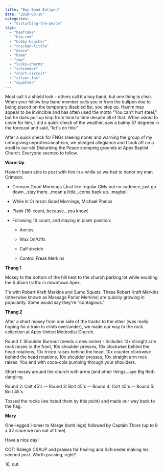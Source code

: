 ```yaml
---
title: "Boy Band Bullpen"
date: "2020-03-10"
categories: 
  - "disturbing-the-peace"
tags: 
  - "beefcake"
  - "big-red"
  - "bobby-boucher"
  - "chicken-little"
  - "deuce"
  - "hamm"
  - "imp"
  - "lucky-charms"
  - "schroeder"
  - "short-circuit"
  - "silver-fox"
  - "squatter"
---
```


Most call it a shield lock - others call it a boy band, but one thing is clear. When your fellow boy band member calls you in from the bullpen due to being placed on the temporary disabled list, you step up. Hamm may appear to be invincible and has often used the motto "You can't hurt steel," but he does pull up limp from time to time despite all of that. When asked to cover for him, I did a quick check of the weather, saw a balmy 57 degrees in the forecast and said, "let's do this!"

After a quick check for FNGs (seeing none) and warning the group of my unforgiving unprofessional-ism, we pledged allegiance and I took off on a stroll to our old Disturbing the Peace stomping grounds at Apex Baptist Church. Everyone seemed to follow.

**Warm Up**

Haven't been able to post with him in a while so we had to honor my man Crimson.

- Crimson Good Mornings (Just like regular GMs but no cadence, just go down…stay there…moan a little…come back up…maybe)
- While in Crimson Good Mornings, Michael Phelps
- Plank (16-count, because…you know)
- Following 16 count, and staying in plank position:
    
    - Annies
    
    - Wax On/Offs
    
    - Calf stretch
    
    - Control Freak Merkins

**Thang 1**

Mosey to the bottom of the hill next to the church parking lot while avoiding the 5:45am traffic in downtown Apex.

7's with Robert Kraft Merkins and Sumo Squats. These Robert Kraft Merkins (otherwise known as Massage Parlor Merkins) are quickly growing in popularity. Some would say they're "contagious."

**Thang 2**

After a short mosey from one side of the tracks to the other (was really hoping for a train to climb over/under), we made our way to the rock collection at Apex United Methodist Church.

Round 1: Shoulder Burnout (needs a new name) - Includes 10x straight arm rock raises to the front, 10x shoulder presses, 10x clockwise behind the head rotations, 10x tricep raises behind the head, 10x counter clockwise behind the head rotations, 10x shoulder presses, 10x straight arm rock raises. You end with coca-cola pumping through your shoulders.

Short mosey around the church with arms (and other things...aye Big Red) dangling.

Round 2: Colt 45's -- Round 3: Bolt 45's -- Round 4: Colt 45's -- Round 5: Bolt 45's

Tossed the rocks (we hated them by this point) and made our way back to the flag.

**Mary**

One-legged Homer to Marge (both legs) followed by Captain Thors (up to 8 x 32 since we ran out of time).

Have a nice day!

COT: Raleigh CSAUP and praises for healing and Schroeder making his second post. Worth praising, right?

16, out.
